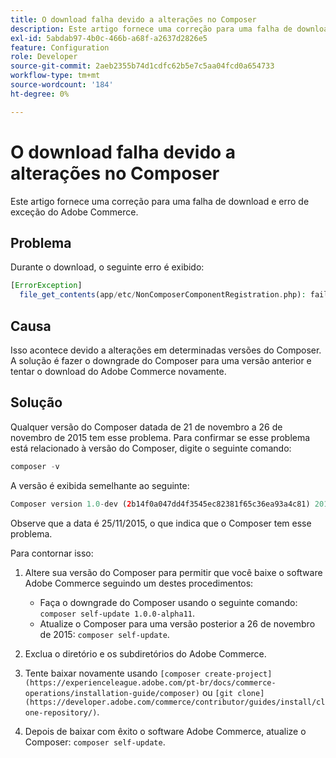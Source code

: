 ```yaml
---
title: O download falha devido a alterações no Composer
description: Este artigo fornece uma correção para uma falha de download e erro de exceção do Adobe Commerce.
exl-id: 5abdab97-4b0c-466b-a68f-a2637d2826e5
feature: Configuration
role: Developer
source-git-commit: 2aeb2355b74d1cdfc62b5e7c5aa04fcd0a654733
workflow-type: tm+mt
source-wordcount: '184'
ht-degree: 0%

---
```


# O download falha devido a alterações no Composer

Este artigo fornece uma correção para uma falha de download e erro de exceção do Adobe Commerce.

## Problema

Durante o download, o seguinte erro é exibido:

```php
[ErrorException]
  file_get_contents(app/etc/NonComposerComponentRegistration.php): failed to open stream: No such file or directory
```

## Causa

Isso acontece devido a alterações em determinadas versões do Composer. A solução é fazer o downgrade do Composer para uma versão anterior e tentar o download do Adobe Commerce novamente.

## Solução

Qualquer versão do Composer datada de 21 de novembro a 26 de novembro de 2015 tem esse problema. Para confirmar se esse problema está relacionado à versão do Composer, digite o seguinte comando:

```php
composer -v
```

A versão é exibida semelhante ao seguinte:

```php
Composer version 1.0-dev (2b14f0a047dd4f3545ec82381f65c36ea93a4c81) 2015-11-25 17:13:09
```

Observe que a data é 25/11/2015, o que indica que o Composer tem esse problema.

Para contornar isso:

1. Altere sua versão do Composer para permitir que você baixe o software Adobe Commerce seguindo um destes procedimentos:

   * Faça o downgrade do Composer usando o seguinte comando: `composer self-update 1.0.0-alpha11`.
   * Atualize o Composer para uma versão posterior a 26 de novembro de 2015: `composer self-update`.

1. Exclua o diretório e os subdiretórios do Adobe Commerce.
1. Tente baixar novamente usando `[composer create-project](https://experienceleague.adobe.com/pt-br/docs/commerce-operations/installation-guide/composer)` ou `[git clone](https://developer.adobe.com/commerce/contributor/guides/install/clone-repository/)`.
1. Depois de baixar com êxito o software Adobe Commerce, atualize o Composer: `composer self-update`.
